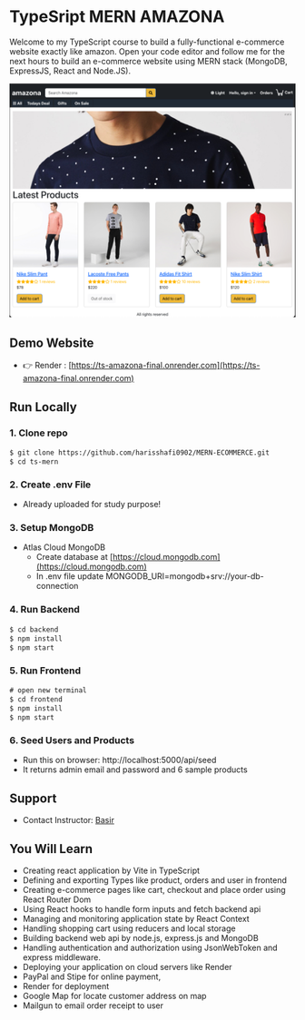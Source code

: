 # TypeSript MERN AMAZONA

Welcome to my TypeScript course to build a fully-functional e-commerce website exactly like amazon. Open your code editor and follow me for the next hours to build an e-commerce website using MERN stack (MongoDB, ExpressJS, React and Node.JS).

![amazona](/frontend/public/images/amazona.png)


## Demo Website

- 👉 Render : [https://ts-amazona-final.onrender.com](https://ts-amazona-final.onrender.com)

## Run Locally

### 1. Clone repo

```
$ git clone https://github.com/harisshafi0902/MERN-ECOMMERCE.git
$ cd ts-mern
```

### 2. Create .env File

- Already uploaded for study purpose!

### 3. Setup MongoDB

- Atlas Cloud MongoDB
  - Create database at [https://cloud.mongodb.com](https://cloud.mongodb.com)
  - In .env file update MONGODB_URI=mongodb+srv://your-db-connection

### 4. Run Backend

```
$ cd backend
$ npm install
$ npm start
```

### 5. Run Frontend

```
# open new terminal
$ cd frontend
$ npm install
$ npm start
```

### 6. Seed Users and Products

- Run this on browser: http://localhost:5000/api/seed
- It returns admin email and password and 6 sample products


## Support

- Contact Instructor: [Basir](mailto:basir.jafarzadeh@gmail.com)

## You Will Learn

- Creating react application by Vite in TypeScript
- Defining and exporting Types like product, orders and user in frontend
- Creating e-commerce pages like cart, checkout and place order using React Router Dom
- Using React hooks to handle form inputs and fetch backend api
- Managing and monitoring application state by React Context
- Handling shopping cart using reducers and local storage
- Building backend web api by node.js, express.js and MongoDB
- Handling authentication and authorization using JsonWebToken and express middleware.
- Deploying your application on cloud servers like Render
- PayPal and Stipe for online payment,
- Render for deployment
- Google Map for locate customer address on map
- Mailgun to email order receipt to user
